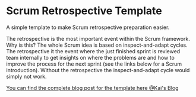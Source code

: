 # Scrum Retrospective Template

A simple template to make Scrum retrospective preparation easier.

The retrospective is the most important event within the Scrum framework. Why is this? The whole Scrum idea is based on inspect-and-adapt cycles. The retrospective it the event where the just finished sprint is reviewed team internally to get insights on where the problems are and how to improve the process for the next sprint (see the links below for a Scrum introduction). Without the retrospective the inspect-and-adapt cycle would simply not work.

[You can find the complete blog post for the template here @Kai's Blog](https://kaithomaskrause.com/2016/08/05/a-template-for-easy-scrum-retrospective-preparation/ "Kai's Blog")
